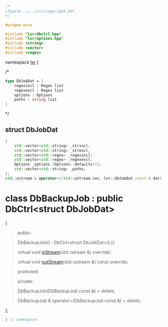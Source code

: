 ```cpp

/*
<fpaste ../../src/copyright.md>
*/

#pragma once

#include "lxr/dbctrl.hpp"
#include "lxr/options.hpp"
#include <string>
#include <vector>
#include <regex>
````

namespace [lxr](namespace.list) {

/*

```fsharp
type DbJobDat = {
    regexincl : Regex list
    regexexcl : Regex list
    options : Options
    paths : string list
}
```
*/

## struct DbJobDat
```c++
{
    std::vector<std::string> _strincl;
    std::vector<std::string> _strexcl;
    std::vector<std::regex> _regexincl;
    std::vector<std::regex> _regexexcl;
    Options _options {Options::defaults()};
    std::vector<std::string> _paths;
};
std::ostream & operator<<(std::ostream &os, lxr::DbJobDat const & dat);
```

# class DbBackupJob : public DbCtrl&lt;struct DbJobDat&gt;

{

>public:

>DbBackupJob() : DbCtrl&lt;struct DbJobDat&gt;() {}

>virtual void [inStream](dbbackupjob_functions.cpp.md)(std::istream &) override;

>virtual void [outStream](dbbackupjob_functions.cpp.md)(std::ostream &) const override;

>protected:

>private:

>DbBackupJob(DbBackupJob const &) = delete;

>DbBackupJob & operator=(DbBackupJob const &) = delete;

};

```cpp
} // namespace
```
